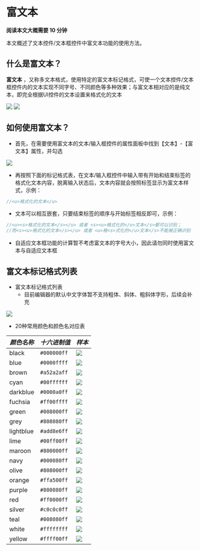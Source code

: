 # 富文本

**阅读本文大概需要 10 分钟**

本文概述了文本控件/文本框控件中富文本功能的使用方法。

## 什么是富文本？

**富文本** ，又称多文本格式，使用特定的富文本标记格式，可使一个文本控件/文本框控件内的文本实现不同字号、不同颜色等多种效果；与富文本相对应的是纯文本，即完全根据UI控件的文本设置来格式化的文本

![](https://cdn.233xyx.com/1681453407514_654.gif)
![](https://cdn.233xyx.com/1681453407666_299.gif)

## 如何使用富文本？

* 首先，在需要使用富文本的文本/输入框控件的属性面板中找到【文本】-【富文本】属性，并勾选

![](https://cdn.233xyx.com/1681453409999_645.png)

* 再按照下面的标记格式表，在文本/输入框控件中输入带有开始和结束标签的格式化文本内容，脱离输入状态后，文本内容就会按照标签显示为富文本样式，示例：

```ts
//<u>格式化的文本</u>
```

* 文本可以相互嵌套，只要结束标签的顺序与开始标签相反即可，示例：

```ts
//<u><s>格式化的文本</s></u> 或者 <s><u>格式化的</u>文本</s>都可以识别；
//而<s><u>格式化的文本</s></u> 或者 <u>格<s>式化的</u>文本</s>不能被正确识别
```

* 自适应文本框功能的计算暂不考虑富文本的字号大小，因此请勿同时使用富文本与自适应文本框

## 富文本标记格式列表

* 富文本标记格式列表
  * 目前编辑器的默认中文字体暂不支持粗体、斜体、粗斜体字形，后续会补充

![](https://cdn.233xyx.com/1681454862732_262.jpeg)


* 20种常用颜色和颜色名对应表

| ***颜色名称*** | ***十六进制值*** | ***样本***                                                                                                                                                                                                                             |
| ------------------------ | -------------------------- | ------------------------------------------------------------------------------------------------------------------------------------------------------------------------------------------------------------------------------------------------ |
| black                  | `#000000ff`          | ![](https://cdn.233xyx.com/1681453411072_716.png) |
| blue                   | `#0000ffff`          | ![](https://cdn.233xyx.com/1681453409539_068.png) |
| brown                  | `#a52a2aff`          | ![](https://cdn.233xyx.com/1681453409845_218.png) |
| cyan                   | `#00ffffff`          | ![](https://cdn.233xyx.com/1681453411384_835.png) |
| darkblue               | `#0000a0ff`          | ![](https://cdn.233xyx.com/1681453410917_310.png) |
| fuchsia                | `#ff00ffff`          | ![](https://cdn.233xyx.com/1681453409226_745.png) |
| green                  | `#008000ff`          | ![](https://cdn.233xyx.com/1681453408916_143.png) |
| grey                   | `#808080ff`          | ![](https://cdn.233xyx.com/1681453410765_795.png) |
| lightblue              | `#add8e6ff`          | ![](https://cdn.233xyx.com/1681453411225_900.png) |
| lime                   | `#00ff00ff`          | ![](https://cdn.233xyx.com/1681453410460_269.png) |
| maroon                 | `#800000ff`          | ![](https://cdn.233xyx.com/1681453409690_142.png) |
| navy                   | `#000080ff`          | ![](https://cdn.233xyx.com/1681453410612_055.png) |
| olive                  | `#808000ff`          | ![](https://cdn.233xyx.com/1681453407972_905.png) |
| orange                 | `#ffa500ff`          | ![](https://cdn.233xyx.com/1681453408438_665.png) |
| purple                 | `#800080ff`          | ![](https://cdn.233xyx.com/1681453407820_308.png) |
| red                    | `#ff0000ff`          | ![](https://cdn.233xyx.com/1681453409075_747.png) |
| silver                 | `#c0c0c0ff`          | ![](https://cdn.233xyx.com/1681453408126_939.png) |
| teal                   | `#008080ff`          | ![](https://cdn.233xyx.com/1681453408279_910.png) |
| white                  | `#ffffffff`          | ![](https://cdn.233xyx.com/1681453408609_561.png) |
| yellow                 | `#ffff00ff`          | ![](https://cdn.233xyx.com/1681453408762_077.png) |
